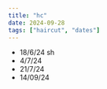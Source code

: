 ```yaml
---
title: "hc"
date: 2024-09-28
tags: ["haircut", "dates"]
---
```


- 18/6/24 sh
- 4/7/24 
- 21/7/24
- 14/09/24